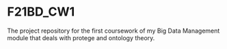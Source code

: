 # F21BD_CW1
The project repository for the first coursework of my Big Data Management module that deals with protege and ontology theory.
